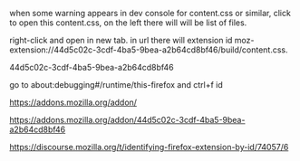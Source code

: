 when some warning appears in dev console for content.css or similar, click to open this content.css, on the left there will will be list of files.

right-click and open in new tab. in url there will extension id moz-extension://44d5c02c-3cdf-4ba5-9bea-a2b64cd8bf46/build/content.css.

44d5c02c-3cdf-4ba5-9bea-a2b64cd8bf46

go to about:debugging#/runtime/this-firefox and ctrl+f id

<https://addons.mozilla.org/addon/><Extension ID>

<https://addons.mozilla.org/addon/44d5c02c-3cdf-4ba5-9bea-a2b64cd8bf46>

<https://discourse.mozilla.org/t/identifying-firefox-extension-by-id/74057/6>
